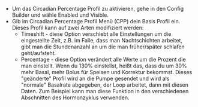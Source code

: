 * Um das Circadian Percentage Profil zu aktivieren, gehe in den Config Builder und wähle Enabled und Visible.
* Gib im Circadian Percentage Profil Menü (CPP) dein Basis Profil ein. Dieses Profil kann auf zwei Arten modifiziert werden:
  * Timeshift - diese Option verschiebt alle Einstellungen um die eingestellte Zeit, z.B. im Falle, dass man Nachtschichten arbeitet, gibt man die Stundenanzahl an um die man früher/später schlafen geht/aufsteht.
  * Percentage - diese Option verändert alle Werte um die Prozent die man einstellt. Wenn du 130% einstellst, heißt das, dass du um 30% mehr Basal, mehr Bolus für Speisen und Korrektur bekommst. Dieses "geänderte" Profil wird an die Pumpe gesendet und wird als "normale" Basalrate abgegeben, der Loop arbeitet, dann mit diesen Daten. Zum Beispiel kann man diese Funktion in den verschiedenen Abschnitten des Hormonzyklus verwenden.